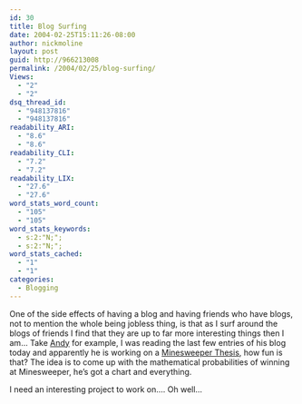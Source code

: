 ```yaml
---
id: 30
title: Blog Surfing
date: 2004-02-25T15:11:26-08:00
author: nickmoline
layout: post
guid: http://966213008
permalink: /2004/02/25/blog-surfing/
Views:
  - "2"
  - "2"
dsq_thread_id:
  - "948137816"
  - "948137816"
readability_ARI:
  - "8.6"
  - "8.6"
readability_CLI:
  - "7.2"
  - "7.2"
readability_LIX:
  - "27.6"
  - "27.6"
word_stats_word_count:
  - "105"
  - "105"
word_stats_keywords:
  - s:2:"N;";
  - s:2:"N;";
word_stats_cached:
  - "1"
  - "1"
categories:
  - Blogging
---
```

One of the side effects of having a blog and having friends who have blogs, not to mention the whole being jobless thing, is that as I surf around the blogs of friends I find that they are up to far more interesting things then I am&#8230; Take <a target="_blank" title="andymatter.com" href="http://www.andymatter.com/" class="broken_link">Andy</a> for example, I was reading the last few entries of his blog today and apparently he is working on a <a target="_blank" title="Minesweeper for a Thesis" href="http://www.andymatter.com/blog/archives/000247.php" class="broken_link">Minesweeper Thesis</a>, how fun is that? The idea is to come up with the mathematical probabilities of winning at Minesweeper, he&#8217;s got a chart and everything.

I need an interesting project to work on&#8230;. Oh well&#8230;
